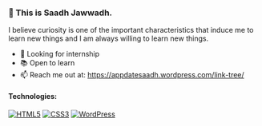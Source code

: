 ### 👋 This is Saadh Jawwadh.
I believe curiosity is one of the important characteristics that induce me to learn new things and I am always willing to learn new things.


- 🧐 Looking for internship
- 📚 Open to learn
- 📫 Reach me out at: https://appdatesaadh.wordpress.com/link-tree/

#### Technologies:


[![HTML5](http://resources.spacexchimp.com/images/logos/HTML5.png)]()
[![CSS3](http://resources.spacexchimp.com/images/logos/CSS3.png)]()
[![WordPress](http://resources.spacexchimp.com/images/logos/WordPress.png)](https://wordpress.org)
